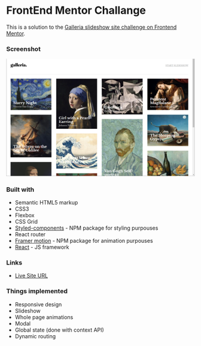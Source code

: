 # FrontEnd Mentor Challange

This is a solution to the [Galleria slideshow site challenge on Frontend Mentor](https://www.frontendmentor.io/challenges/galleria-slideshow-site-tEA4pwsa6).


### Screenshot

![](galeria.png)

### Built with

- Semantic HTML5 markup
- CSS3
- Flexbox
- CSS Grid
- [Styled-components](https://styled-components.com/) - NPM package for styling purpouses
- React router
- [Framer motion](https://www.framer.com/motion/) - NPM package for animation purpouses
- [React](https://reactjs.org/) - JS framework


### Links

- [Live Site URL](https://galleria-slideshow-blaumanis.netlify.app/)

### Things implemented

- Responsive design
- Slideshow
- Whole page animations
- Modal
- Global state (done with context API)
- Dynamic routing


